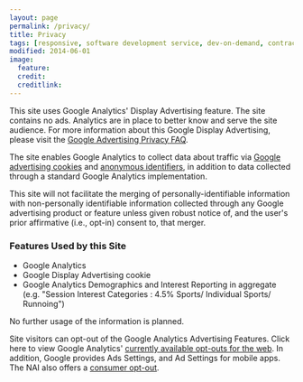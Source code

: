 ```yaml
---
layout: page
permalink: /privacy/
title: Privacy
tags: [responsive, software development service, dev-on-demand, contract, hourly, retainer, senior user experience engineer]
modified: 2014-06-01
image:
  feature: 
  credit: 
  creditlink: 
---
```


This site uses Google Analytics' Display Advertising feature. The site contains no ads. Analytics are in place to better know and serve the site audience.
For more information about this Google Display Advertising, please visit the [Google Advertising Privacy FAQ](http://www.google.com/policies/privacy/ads/#toc-analytics).

The site enables Google Analytics to collect data about traffic via [Google advertising cookies](https://www.google.com/policies/privacy/key-terms/#toc-terms-cookie) and [anonymous identifiers](https://www.google.com/policies/privacy/key-terms/#toc-terms-identifier), in addition to data collected through a standard Google Analytics implementation. 

This site will not facilitate the merging of personally-identifiable information with non-personally identifiable information collected through any Google advertising product or feature unless given robust notice of, and the user's prior affirmative (i.e., opt-in) consent to, that merger.

### Features Used by this Site
*	Google Analytics
*	Google Display Advertising cookie
*	Google Analytics Demographics and Interest Reporting in aggregate (e.g. "Session Interest Categories : 4.5% Sports/ Individual Sports/
Runnoing")

No further usage of the information is planned.

Site visitors can opt-out of the Google Analytics Advertising Features. Click here to view Google Analytics' [currently available opt-outs for the web](https://tools.google.com/dlpage/gaoptout/). In addition, Google provides Ads Settings, and Ad Settings for mobile apps. The NAI also offers a [consumer opt-out](http://www.networkadvertising.org/choices/).